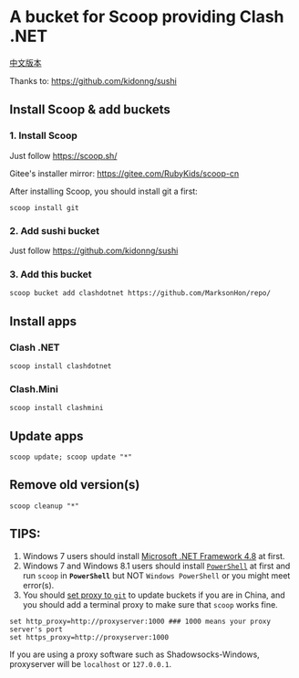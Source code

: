 # A bucket for Scoop providing Clash .NET 

[中文版本](https://github.com/MarksonHon/repo/blob/main/README-CN.md)

Thanks to: <https://github.com/kidonng/sushi>

## Install Scoop & add buckets

### 1. Install Scoop

Just follow <https://scoop.sh/>

Gitee's installer mirror: <https://gitee.com/RubyKids/scoop-cn>

After installing Scoop, you should install git a first:

```pwsh
scoop install git
```

### 2. Add sushi bucket

Just follow <https://github.com/kidonng/sushi>

### 3. Add this bucket

```pwsh
scoop bucket add clashdotnet https://github.com/MarksonHon/repo/
```
## Install apps

### Clash .NET

```pwsh
scoop install clashdotnet
```

### Clash.Mini

```pwsh
scoop install clashmini
```

## Update apps

```pwsh
scoop update; scoop update "*"
```

## Remove old version(s)

```pwsh 
scoop cleanup "*"
```

## TIPS: 
1. Windows 7 users should install [Microsoft .NET Framework 4.8](https://support.microsoft.com/en-us/topic/microsoft-net-framework-4-8-offline-installer-for-windows-9d23f658-3b97-68ab-d013-aa3c3e7495e0) at first.
2. Windows 7 and Windows 8.1 users should install [`PowerShell`](https://aka.ms/powershell-release?tag=stable) at first and run `scoop` in **`PowerShell`** but NOT `Windows PowerShell` or you might meet error(s).
3. You should [set proxy to `git`](https://gist.github.com/evantoli/f8c23a37eb3558ab8765) to update buckets if you are in China, and you should add a terminal proxy to make sure that `scoop` works fine.

```pwsh
set http_proxy=http://proxyserver:1000 ### 1000 means your proxy server's port
set https_proxy=http://proxyserver:1000 
```
If you are using a proxy software such as Shadowsocks-Windows, proxyserver will be `localhost` or `127.0.0.1`.
